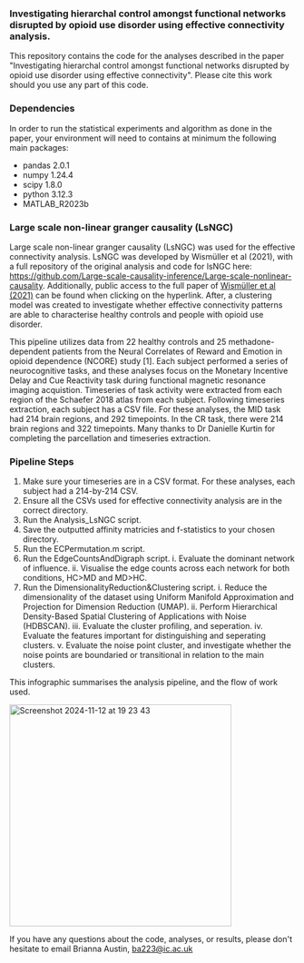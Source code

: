 ### Investigating hierarchal control amongst functional networks disrupted by opioid use disorder using effective connectivity analysis.

This repository contains the code for the analyses described in the paper "Investigating hierarchal control amongst functional networks disrupted by opioid use disorder using effective connectivity".
Please cite this work should you use any part of this code.

 ### Dependencies

In order to run the statistical experiments and algorithm as done in the paper, your environment will need to contains at minimum the following main packages:

- pandas 2.0.1
- numpy 1.24.4
- scipy 1.8.0
- python 3.12.3
- MATLAB_R2023b


### Large scale non-linear granger causality (LsNGC)

Large scale non-linear granger causality (LsNGC) was used for the effective connectivity analysis.
LsNGC was developed by Wismüller et al (2021), with a full repository of the original analysis and code for lsNGC here: https://github.com/Large-scale-causality-inference/Large-scale-nonlinear-causality.
Additionally, public access to the full paper of [Wismüller et al (2021)](https://www.nature.com/articles/s41598-021-87316-6) can be found when clicking on the hyperlink.
After, a clustering model was created to investigate whether effective connectivity patterns are able to characterise healthy controls and people with opioid use disorder.

This pipeline utilizes data from 22 healthy controls and 25 methadone-dependent patients from the Neural Correlates of Reward and Emotion in opioid dependence (NCORE) study [1]. Each subject performed a series of neurocognitive tasks, and these analyses focus on the Monetary Incentive Delay and Cue Reactivity task during functional magnetic resonance imaging acquistion. 
Timeseries of task activity were extracted from each region of the Schaefer 2018 atlas from each subject. Following timeseries extraction, each subject has a CSV file. For these analyses, the MID task had 214 brain regions, and 292 timepoints. In the CR task, there were 214 brain regions and 322 timepoints. Many thanks to Dr Danielle Kurtin for completing the parcellation and timeseries extraction.


### Pipeline Steps

1. Make sure your timeseries are in a CSV format. For these analyses, each subject had a 214-by-214 CSV.
2. Ensure all the CSVs used for effective connectivity analysis are in the correct directory.
3. Run the Analysis_LsNGC script.
4. Save the outputted affinity matricies and f-statistics to your chosen directory.
5. Run the ECPermutation.m script.
6. Run the EdgeCountsAndDigraph script.
   i. Evaluate the dominant network of influence.
   ii. Visualise the edge counts across each network for both conditions, HC>MD and MD>HC.
7. Run the DimensionalityReduction&Clustering script.
   i. Reduce the dimensionality of the dataset using Uniform Manifold Approximation and Projection for Dimension Reduction (UMAP).
   ii. Perform Hierarchical Density-Based Spatial Clustering of Applications with Noise (HDBSCAN).
   iii. Evaluate the cluster profiling, and seperation.
   iv. Evaluate the features important for distinguishing and seperating clusters.
   v. Evaluate the noise point cluster, and investigate whether the noise points are boundaried or transitional in relation to the main clusters.

This infographic summarises the analysis pipeline, and the flow of work used.

<img width="391" alt="Screenshot 2024-11-12 at 19 23 43" src="https://github.com/user-attachments/assets/e346d82d-efec-47c6-812a-29382cbfdc09" />







If you have any questions about the code, analyses, or results, please don't hesitate to email Brianna Austin, ba223@ic.ac.uk
